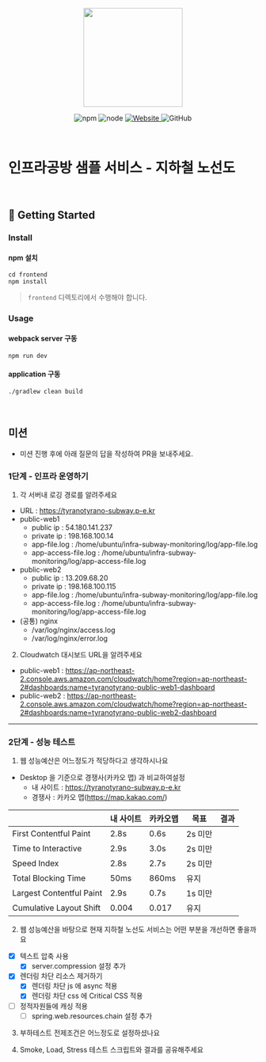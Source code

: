 <p align="center">
    <img width="200px;" src="https://raw.githubusercontent.com/woowacourse/atdd-subway-admin-frontend/master/images/main_logo.png"/>
</p>
<p align="center">
  <img alt="npm" src="https://img.shields.io/badge/npm-%3E%3D%205.5.0-blue">
  <img alt="node" src="https://img.shields.io/badge/node-%3E%3D%209.3.0-blue">
  <a href="https://edu.nextstep.camp/c/R89PYi5H" alt="nextstep atdd">
    <img alt="Website" src="https://img.shields.io/website?url=https%3A%2F%2Fedu.nextstep.camp%2Fc%2FR89PYi5H">
  </a>
  <img alt="GitHub" src="https://img.shields.io/github/license/next-step/atdd-subway-service">
</p>

<br>

# 인프라공방 샘플 서비스 - 지하철 노선도

<br>

## 🚀 Getting Started

### Install
#### npm 설치
```
cd frontend
npm install
```
> `frontend` 디렉토리에서 수행해야 합니다.

### Usage
#### webpack server 구동
```
npm run dev
```
#### application 구동
```
./gradlew clean build
```
<br>

## 미션

* 미션 진행 후에 아래 질문의 답을 작성하여 PR을 보내주세요.

### 1단계 - 인프라 운영하기
1. 각 서버내 로깅 경로를 알려주세요
- URL : https://tyranotyrano-subway.p-e.kr
- public-web1
    - public ip : 54.180.141.237
    - private ip : 198.168.100.14
    - app-file.log : /home/ubuntu/infra-subway-monitoring/log/app-file.log
    - app-access-file.log : /home/ubuntu/infra-subway-monitoring/log/app-access-file.log
- public-web2
    - public ip : 13.209.68.20
    - private ip : 198.168.100.115
    - app-file.log : /home/ubuntu/infra-subway-monitoring/log/app-file.log
    - app-access-file.log : /home/ubuntu/infra-subway-monitoring/log/app-access-file.log
- (공통) nginx
    - /var/log/nginx/access.log
    - /var/log/nginx/error.log

2. Cloudwatch 대시보드 URL을 알려주세요
- public-web1 : https://ap-northeast-2.console.aws.amazon.com/cloudwatch/home?region=ap-northeast-2#dashboards:name=tyranotyrano-public-web1-dashboard
- public-web2 : https://ap-northeast-2.console.aws.amazon.com/cloudwatch/home?region=ap-northeast-2#dashboards:name=tyranotyrano-public-web2-dashboard

---

### 2단계 - 성능 테스트
1. 웹 성능예산은 어느정도가 적당하다고 생각하시나요
- Desktop 을 기준으로 경쟁사(카카오 맵) 과 비교하여설정
  - 내 사이트 : https://tyranotyrano-subway.p-e.kr
  - 경쟁사 : 카카오 맵(https://map.kakao.com/)

| |내 사이트|카카오맵|목표|결과|
|---|---|---|---|---|
|First Contentful Paint|2.8s|0.6s|2s 미만
|Time to Interactive|2.9s|3.0s|2s 미만
|Speed Index|2.8s|2.7s|2s 미만
|Total Blocking Time|50ms|860ms|유지
|Largest Contentful Paint|2.9s|0.7s| 1s 미만
|Cumulative Layout Shift|0.004|0.017|유지

2. 웹 성능예산을 바탕으로 현재 지하철 노선도 서비스는 어떤 부분을 개선하면 좋을까요
- [X] 텍스트 압축 사용
  - [X] server.compression 설정 추가
- [X] 렌더링 차단 리소스 제거하기
  - [X] 렌더링 차단 js 에 async 적용
  - [X] 렌더링 차단 css 에 Critical CSS 적용
- [ ] 정적자원들에 캐싱 적용
  - [ ] spring.web.resources.chain 설정 추가

3. 부하테스트 전제조건은 어느정도로 설정하셨나요

4. Smoke, Load, Stress 테스트 스크립트와 결과를 공유해주세요

